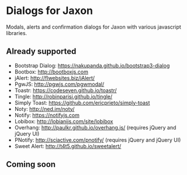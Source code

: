 Dialogs for Jaxon
=================

Modals, alerts and confirmation dialogs for Jaxon with various javascript libraries.


Already supported
-----------------

- Bootstrap Dialog: https://nakupanda.github.io/bootstrap3-dialog
- Bootbox: http://bootboxjs.com
- jAlert: http://flwebsites.biz/jAlert/
- PgwJS: http://pgwjs.com/pgwmodal/
- Toastr: https://codeseven.github.io/toastr/
- Tingle: http://robinparisi.github.io/tingle/
- Simply Toast: https://github.com/ericprieto/simply-toast
- Noty: http://ned.im/noty/
- Notify: https://notifyjs.com
- Lobibox: http://lobianijs.com/site/lobibox
- Overhang: http://paulkr.github.io/overhang.js/ (requires jQuery and jQuery UI)
- PNotify: http://sciactive.com/pnotify/ (requires jQuery and jQuery UI)
- Sweet Alert: http://t4t5.github.io/sweetalert/

Coming soon
-----------

